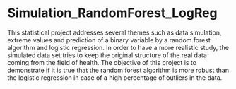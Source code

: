 # Simulation_RandomForest_LogReg
This statistical project addresses several themes such as data simulation, extreme values and prediction of a binary variable by a random forest algorithm and logistic regression. In order to have a more realistic study, the simulated data set tries to keep the original structure of the real data coming from the field of health. The objective of this project is to demonstrate if it is true that the random forest algorithm is more robust than the logistic regression in case of a high percentage of outliers in the data.
